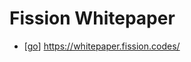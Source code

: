 # Fission Whitepaper

- [[go]] https://whitepaper.fission.codes/


[//begin]: # "Autogenerated link references for markdown compatibility"
[go]: go "Go"
[//end]: # "Autogenerated link references"